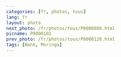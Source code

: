 ```yaml
---
categories: [fr, photos, tous]
lang: fr
layout: photo
next_photo: /fr/photos/tous/P0000088.html
picname: P0000102
prev_photo: /fr/photos/tous/P0000120.html
tags: [Bank, Moringa]
---
```

